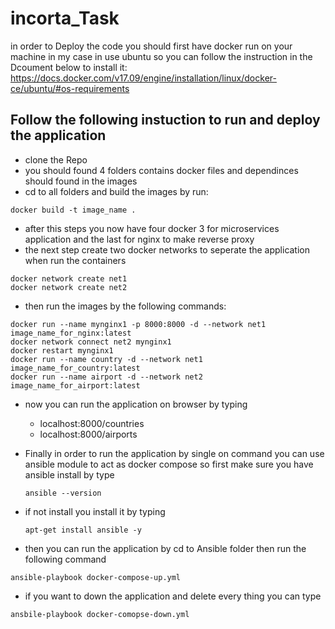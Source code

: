 # incorta_Task
in order to Deploy the code you should first have docker run on your machine 
in my case in use ubuntu so you can follow the instruction in the Dcoument below to install it:
https://docs.docker.com/v17.09/engine/installation/linux/docker-ce/ubuntu/#os-requirements
## Follow the following instuction to run and deploy the application 
 - clone the Repo 
 - you should found 4 folders contains docker files and dependinces should found in the images 
 - cd to all folders and build the images by run: 
 ```
 docker build -t image_name . 
 ```
- after this steps you now have four docker 3 for microservices application and the last for nginx to make reverse proxy 
- the next step create two docker networks to seperate the application when run the containers 
```
docker network create net1
docker network create net2 
```
- then run the images by the following commands:
``` 
docker run --name mynginx1 -p 8000:8000 -d --network net1  image_name_for_nginx:latest   
docker network connect net2 mynginx1 
docker restart mynginx1 
docker run --name country -d --network net1 image_name_for_country:latest 
docker run --name airport -d --network net2 image_name_for_airport:latest 
```
- now you can run the application on browser by typing 
   - localhost:8000/countries 
   - localhost:8000/airports 
   
- Finally in order to run the application by single on command you can use ansible module 
  to act as docker compose so first make sure you have ansible install by type
   ```
   ansible --version
   ```
- if not install you install it by typing 
   ``` 
   apt-get install ansible -y 
   ``` 
- then you can run the application by cd to Ansible folder then run the following command 
```
ansible-playbook docker-compose-up.yml
```
- if you want to down the application and delete every thing you can type 
```
ansbile-playbook docker-comopse-down.yml 
```
